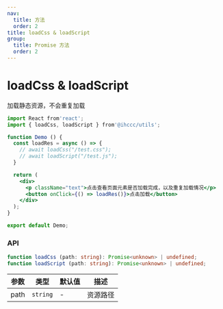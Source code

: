 ```yaml
---
nav:
  title: 方法
  order: 2
title: loadCss & loadScript
group:
  title: Promise 方法
  order: 2
---
```


# loadCss & loadScript

加载静态资源，不会重复加载

```jsx
import React from'react';
import { loadCss, loadScript } from'@ihccc/utils';

function Demo () {
  const loadRes = async () => {
    // await loadCss("/test.css");
    // await loadScript("/test.js");
  }

  return (
    <div>
      <p className="text">点击查看页面元素是否加载完成，以及重复加载情况</p>
      <button onClick={() => loadRes()}>点击加载</button>
    </div>
  );
}

export default Demo;
```

### API

```ts
function loadCss (path: string): Promise<unknown> | undefined;
function loadScript (path: string): Promise<unknown> | undefined;
```

| 参数 | 类型     | 默认值 | 描述     |
| ---- | -------- | ------ | -------- |
| path | `string` | -      | 资源路径 |
